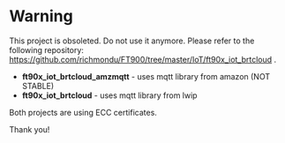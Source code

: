 # Warning

This project is obsoleted. Do not use it anymore.
Please refer to the following repository: https://github.com/richmondu/FT900/tree/master/IoT/ft90x_iot_brtcloud . 

- <b>ft90x_iot_brtcloud_amzmqtt</b> - uses mqtt library from amazon (NOT STABLE)
- <b>ft90x_iot_brtcloud</b> - uses mqtt library from lwip

Both projects are using ECC certificates.

Thank you!
